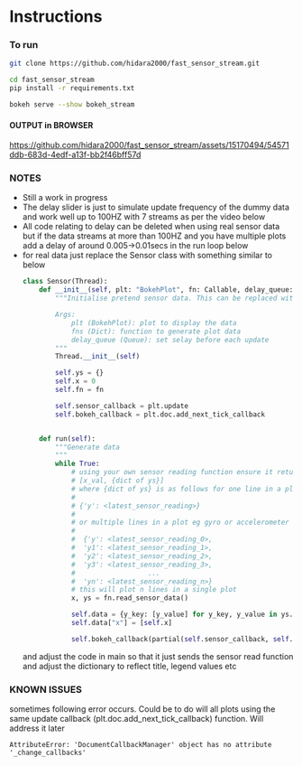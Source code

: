 # Instructions
### To run 
```sh
git clone https://github.com/hidara2000/fast_sensor_stream.git

cd fast_sensor_stream
pip install -r requirements.txt

bokeh serve --show bokeh_stream
```

#### OUTPUT in BROWSER
https://github.com/hidara2000/fast_sensor_stream/assets/15170494/54571ddb-683d-4edf-a13f-bb2f46bff57d


### NOTES
- Still a work in progress
- The delay slider is just to simulate update frequency of the dummy data and work well up to 100HZ with 7 streams as per the video below
- All code relating to delay can be deleted when using real sensor data but if the data streams at more than 100HZ and you have multiple plots add a delay of around 0.005->0.01secs in the run loop below
- for real data just replace the Sensor class with something similar to below
    ``` python
    class Sensor(Thread):
        def __init__(self, plt: "BokehPlot", fn: Callable, delay_queue: Queue=None):
            """Initialise pretend sensor data. This can be replaced with real data based on project

            Args:
                plt (BokehPlot): plot to display the data
                fns (Dict): function to generate plot data
                delay_queue (Queue): set selay before each update
            """
            Thread.__init__(self)

            self.ys = {}
            self.x = 0
            self.fn = fn

            self.sensor_callback = plt.update
            self.bokeh_callback = plt.doc.add_next_tick_callback


        def run(self):
            """Generate data
            """
            while True:
                # using your own sensor reading function ensure it returns a list as follows
                # [x_val, {dict of ys}]
                # where {dict of ys} is as follows for one line in a plot
                #
                # {'y': <latest_sensor_reading>}
                #
                # or multiple lines in a plot eg gyro or accelerometer
                #
                #  {'y': <latest_sensor_reading_0>,
                #  'y1': <latest_sensor_reading_1>,
                #  'y2': <latest_sensor_reading_2>,
                #  'y3': <latest_sensor_reading_3>,
                #                  ...
                #  'yn': <latest_sensor_reading_n>}
                # this will plot n lines in a single plot
                x, ys = fn.read_sensor_data()

                self.data = {y_key: [y_value] for y_key, y_value in ys.items()}
                self.data["x"] = [self.x]

                self.bokeh_callback(partial(self.sensor_callback, self.data))
    ```
    and adjust the code in main so that it just sends the sensor read function and adjust the dictionary to reflect title, legend values etc

### KNOWN ISSUES
sometimes following error occurs. Could be to do will all plots using the same update callback (plt.doc.add_next_tick_callback) function. Will address it later    
```
AttributeError: 'DocumentCallbackManager' object has no attribute '_change_callbacks'
```
